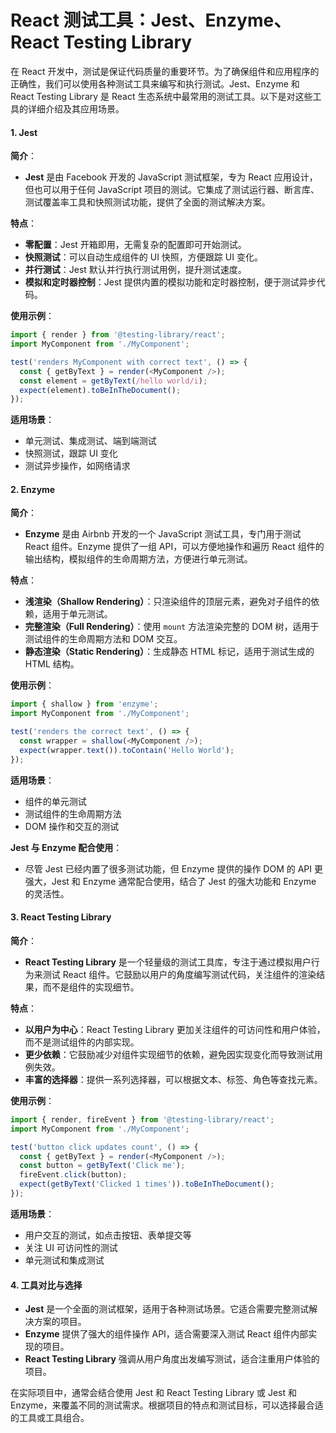 # React 测试工具：Jest、Enzyme、React Testing Library

在 React 开发中，测试是保证代码质量的重要环节。为了确保组件和应用程序的正确性，我们可以使用各种测试工具来编写和执行测试。Jest、Enzyme 和 React Testing Library 是 React 生态系统中最常用的测试工具。以下是对这些工具的详细介绍及其应用场景。

#### 1. **Jest**

**简介**：
- **Jest** 是由 Facebook 开发的 JavaScript 测试框架，专为 React 应用设计，但也可以用于任何 JavaScript 项目的测试。它集成了测试运行器、断言库、测试覆盖率工具和快照测试功能，提供了全面的测试解决方案。

**特点**：
- **零配置**：Jest 开箱即用，无需复杂的配置即可开始测试。
- **快照测试**：可以自动生成组件的 UI 快照，方便跟踪 UI 变化。
- **并行测试**：Jest 默认并行执行测试用例，提升测试速度。
- **模拟和定时器控制**：Jest 提供内置的模拟功能和定时器控制，便于测试异步代码。

**使用示例**：
```javascript
import { render } from '@testing-library/react';
import MyComponent from './MyComponent';

test('renders MyComponent with correct text', () => {
  const { getByText } = render(<MyComponent />);
  const element = getByText(/hello world/i);
  expect(element).toBeInTheDocument();
});
```

**适用场景**：
- 单元测试、集成测试、端到端测试
- 快照测试，跟踪 UI 变化
- 测试异步操作，如网络请求

#### 2. **Enzyme**

**简介**：
- **Enzyme** 是由 Airbnb 开发的一个 JavaScript 测试工具，专门用于测试 React 组件。Enzyme 提供了一组 API，可以方便地操作和遍历 React 组件的输出结构，模拟组件的生命周期方法，方便进行单元测试。

**特点**：
- **浅渲染（Shallow Rendering）**：只渲染组件的顶层元素，避免对子组件的依赖，适用于单元测试。
- **完整渲染（Full Rendering）**：使用 `mount` 方法渲染完整的 DOM 树，适用于测试组件的生命周期方法和 DOM 交互。
- **静态渲染（Static Rendering）**：生成静态 HTML 标记，适用于测试生成的 HTML 结构。

**使用示例**：
```javascript
import { shallow } from 'enzyme';
import MyComponent from './MyComponent';

test('renders the correct text', () => {
  const wrapper = shallow(<MyComponent />);
  expect(wrapper.text()).toContain('Hello World');
});
```

**适用场景**：
- 组件的单元测试
- 测试组件的生命周期方法
- DOM 操作和交互的测试

**Jest 与 Enzyme 配合使用**：
- 尽管 Jest 已经内置了很多测试功能，但 Enzyme 提供的操作 DOM 的 API 更强大，Jest 和 Enzyme 通常配合使用，结合了 Jest 的强大功能和 Enzyme 的灵活性。

#### 3. **React Testing Library**

**简介**：
- **React Testing Library** 是一个轻量级的测试工具库，专注于通过模拟用户行为来测试 React 组件。它鼓励以用户的角度编写测试代码，关注组件的渲染结果，而不是组件的实现细节。

**特点**：
- **以用户为中心**：React Testing Library 更加关注组件的可访问性和用户体验，而不是测试组件的内部实现。
- **更少依赖**：它鼓励减少对组件实现细节的依赖，避免因实现变化而导致测试用例失效。
- **丰富的选择器**：提供一系列选择器，可以根据文本、标签、角色等查找元素。

**使用示例**：
```javascript
import { render, fireEvent } from '@testing-library/react';
import MyComponent from './MyComponent';

test('button click updates count', () => {
  const { getByText } = render(<MyComponent />);
  const button = getByText('Click me');
  fireEvent.click(button);
  expect(getByText('Clicked 1 times')).toBeInTheDocument();
});
```

**适用场景**：
- 用户交互的测试，如点击按钮、表单提交等
- 关注 UI 可访问性的测试
- 单元测试和集成测试

#### 4. **工具对比与选择**

- **Jest** 是一个全面的测试框架，适用于各种测试场景。它适合需要完整测试解决方案的项目。
- **Enzyme** 提供了强大的组件操作 API，适合需要深入测试 React 组件内部实现的项目。
- **React Testing Library** 强调从用户角度出发编写测试，适合注重用户体验的项目。

在实际项目中，通常会结合使用 Jest 和 React Testing Library 或 Jest 和 Enzyme，来覆盖不同的测试需求。根据项目的特点和测试目标，可以选择最合适的工具或工具组合。